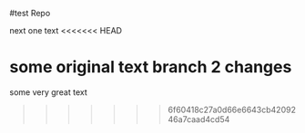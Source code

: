 #test Repo

next one text
<<<<<<< HEAD

some original text
branch 2 changes
=======
some very great text
>>>>>>> 6f60418c27a0d66e6643cb4209246a7caad4cd54
